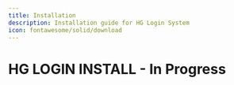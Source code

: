 ```yaml
---
title: Installation
description: Installation guide for HG Login System
icon: fontawesome/solid/download
---
```

# HG LOGIN INSTALL - In Progress